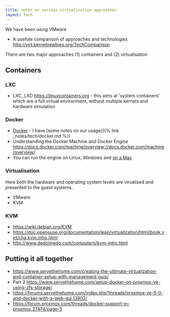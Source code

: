 ```yaml
---
title: notes on various virtualisation approaches
layout: tech
---
```

We have been using VMware

* A usefule comparison of approaches and technologies <http://virt.kernelnewbies.org/TechComparison>

There are two major approaches (1) containers and (2) virtualisation

## Containers

### LXC

* LXC, LXD <https://linuxcontainers.org> - this aims at 'system containers' which are a full virtual environment, without multiple kernels and hardware simulation

### Docker

* [Docker](https://docker.com) - I have [some notes on our usage]({% link _notes/tech/docker.md %})
* Understanding the Docker Machine and Docker Engine <https://docs.docker.com/machine/overview://docs.docker.com/machine/overview/>
* You can run the engine on Linux, Windows and [on a Mac](https://docs.docker.com/docker-for-mac/)

### Virtualisation

Here both the hardware and operating system levels are virualised and presented
to the guest systems.

* VMware
* KVM

### KVM

* <https://wiki.debian.org/KVM>
* <https://doc.opensuse.org/documentation/leap/virtualization/html/book.virt/cha.kvm.intro.html>
* <http://www.dedoimedo.com/computers/kvm-intro.html>

## Putting it all together

* <https://www.servethehome.com/creating-the-ultimate-virtualization-and-container-setup-with-management-guis/>
* Part 2 <https://www.servethehome.com/setup-docker-on-proxmox-ve-using-zfs-storage/>
* <https://forums.servethehome.com/index.php?threads/proxmox-ve-5-0-and-docker-with-a-web-gui.13902/>
* <https://forum.proxmox.com/threads/docker-support-in-proxmox.27474/page-5>
